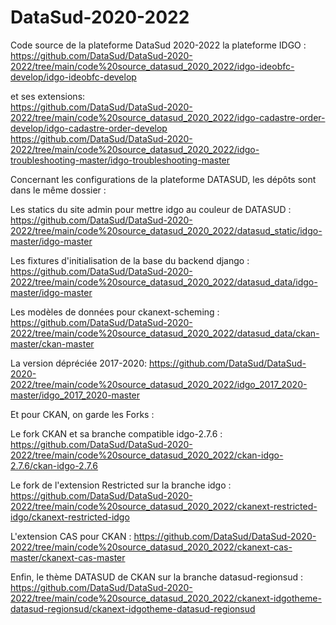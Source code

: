# DataSud-2020-2022
Code source de la plateforme DataSud 2020-2022
la plateforme IDGO : https://github.com/DataSud/DataSud-2020-2022/tree/main/code%20source_datasud_2020_2022/idgo-ideobfc-develop/idgo-ideobfc-develop

et ses extensions:
<br>
https://github.com/DataSud/DataSud-2020-2022/tree/main/code%20source_datasud_2020_2022/idgo-cadastre-order-develop/idgo-cadastre-order-develop
<br>
https://github.com/DataSud/DataSud-2020-2022/tree/main/code%20source_datasud_2020_2022/idgo-troubleshooting-master/idgo-troubleshooting-master

Concernant les configurations de la plateforme DATASUD, les dépôts sont dans le même dossier :

Les statics du site admin pour mettre idgo au couleur de DATASUD : https://github.com/DataSud/DataSud-2020-2022/tree/main/code%20source_datasud_2020_2022/datasud_static/idgo-master/idgo-master

Les fixtures d'initialisation de la base du backend django : https://github.com/DataSud/DataSud-2020-2022/tree/main/code%20source_datasud_2020_2022/datasud_data/idgo-master/idgo-master

Les modèles de données pour ckanext-scheming : https://github.com/DataSud/DataSud-2020-2022/tree/main/code%20source_datasud_2020_2022/datasud_data/ckan-master/ckan-master

La version dépréciée 2017-2020: https://github.com/DataSud/DataSud-2020-2022/tree/main/code%20source_datasud_2020_2022/idgo_2017_2020-master/idgo_2017_2020-master

Et pour CKAN, on garde les Forks :

Le fork CKAN et sa branche compatible idgo-2.7.6 : https://github.com/DataSud/DataSud-2020-2022/tree/main/code%20source_datasud_2020_2022/ckan-idgo-2.7.6/ckan-idgo-2.7.6

Le fork de l'extension Restricted sur la branche idgo : https://github.com/DataSud/DataSud-2020-2022/tree/main/code%20source_datasud_2020_2022/ckanext-restricted-idgo/ckanext-restricted-idgo

L'extension CAS pour CKAN : https://github.com/DataSud/DataSud-2020-2022/tree/main/code%20source_datasud_2020_2022/ckanext-cas-master/ckanext-cas-master

Enfin, le thème DATASUD de CKAN sur la branche datasud-regionsud : https://github.com/DataSud/DataSud-2020-2022/tree/main/code%20source_datasud_2020_2022/ckanext-idgotheme-datasud-regionsud/ckanext-idgotheme-datasud-regionsud
